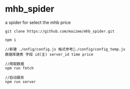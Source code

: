# mhb_spider
a spider for select the mhb price

```base
git clone https://github.com/maiime/mhb_spider.git

npm i

//新建 ./onfig/config.js 格式参考./config/config_temp.js
数据库建表 字段 id(主) server_id time price

//爬取数据
npm run fetch   

//启动服务
npm run server
```
